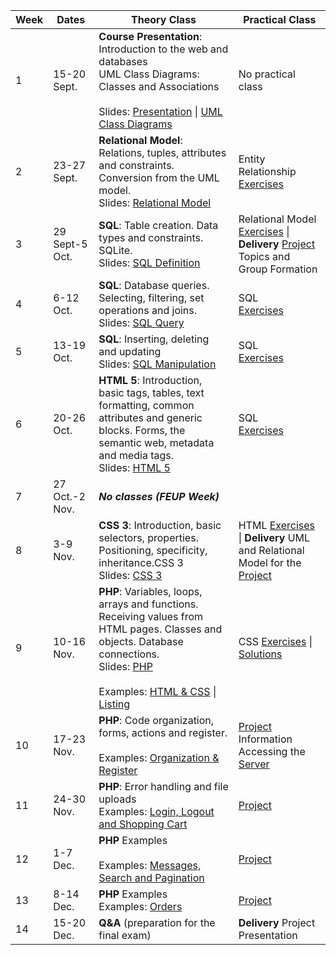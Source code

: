 | Week | Dates          | Theory Class                                                 | Practical Class                                              |
| ---- | -------------- | ------------------------------------------------------------ | ------------------------------------------------------------ |
| 1    | 15-20 Sept.    | **Course Presentation**: Introduction to the web and databases<br />UML Class Diagrams: Classes and Associations<br /><br />Slides: [Presentation](https://web.fe.up.pt/~arestivo/presentation/sibd) \| [UML Class Diagrams](https://web.fe.up.pt/~arestivo/presentation/uml-classes) | No practical class                                           |
| 2    | 23-27 Sept.    | **Relational Model**: Relations, tuples, attributes and constraints. Conversion from the UML model.<br />Slides: [Relational Model](https://web.fe.up.pt/~arestivo/presentation/relationalmodel) | Entity Relationship <br/>[Exercises](https://www.fe.up.pt/~arestivo/page/exercises/entity-relationship/) |
| 3    | 29 Sept-5 Oct. | **SQL**: Table creation. Data types and constraints. SQLite.<br />Slides: [SQL Definition](https://web.fe.up.pt/~arestivo/presentation/sql-ddl) | Relational Model <br/>[Exercises](https://www.fe.up.pt/~arestivo/page/solutions/entity-relationship/) \| <i class="fa fa-envelope fa-pulse delivery"></i>**Delivery** [Project](/teaching/2020/ESIN_SIBD/project) Topics and Group Formation |
| 4    | 6-12 Oct.      | **SQL**: Database queries. Selecting, filtering, set operations and joins.<br />Slides: [SQL Query](https://web.fe.up.pt/~arestivo/presentation/sql-dql) | SQL <br/>[Exercises](https://www.fe.up.pt/~arestivo/page/exercises/sql/) |
| 5    | 13-19 Oct.     | **SQL**: Inserting, deleting and updating<br />Slides: [SQL Manipulation](https://web.fe.up.pt/~arestivo/presentation/sql-dml) | SQL <br/>[Exercises](https://www.fe.up.pt/~arestivo/page/exercises/sql/) |
| 6    | 20-26 Oct.     | **HTML 5**: Introduction, basic tags, tables, text formatting, common attributes and generic blocks. Forms, the semantic web, metadata and media tags.<br />Slides: [HTML 5](https://web.fe.up.pt/~arestivo/presentation/html5) | SQL <br/>[Exercises](https://www.fe.up.pt/~arestivo/page/exercises/sql/) |
| 7    | 27 Oct.-2 Nov. | ***No classes (FEUP Week)***                                 |                                                              |
| 8    | 3-9 Nov.       | **CSS 3**: Introduction, basic selectors, properties. Positioning, specificity, inheritance.CSS 3<br />Slides: [CSS 3](https://web.fe.up.pt/~arestivo/presentation/css3) | HTML [Exercises](https://www.fe.up.pt/~arestivo/page/exercises/html/) \| <i class="fa fa-envelope fa-pulse delivery"></i>**Delivery** UML and Relational Model for the [Project](/teaching/2020/ESIN_SIBD/project) |
| 9   | 10-16 Nov.     | **PHP**: Variables, loops, arrays and functions. Receiving values from HTML pages. Classes and objects. Database connections.<br />Slides: [PHP](https://web.fe.up.pt/~arestivo/presentation/php)<br /><br />Examples: [HTML & CSS](https://www.fe.up.pt/~arestivo/page/files/examples/php/esin/html-css.zip) \| [Listing](https://www.fe.up.pt/~arestivo/page/files/examples/php/esin/listing.zip) | CSS [Exercises](https://www.fe.up.pt/~arestivo/page/exercises/css/) \| [Solutions](https://www.fe.up.pt/~arestivo/page/solutions/css/) |
| 10   | 17-23 Nov.     | **PHP**: Code organization, forms, actions and register.<br /><br />Examples: [Organization & Register](https://www.fe.up.pt/~arestivo/page/files/examples/php/esin/organization-register.zip) | [Project](/teaching/2020/ESIN_SIBD/project) Information <br/>Accessing the [Server](https://www.fe.up.pt/~arestivo/page/help/servers/) |
| 11   | 24-30 Nov.     | **PHP**: Error handling and file uploads<br />Examples: [Login, Logout and Shopping Cart](https://www.fe.up.pt/~arestivo/page/files/examples/php/esin/login-cart.zip) | [Project](/teaching/2020/ESIN_SIBD/project) |
| 12   | 1-7 Dec.       | **PHP** Examples<br /><br />Examples: [Messages, Search and Pagination](https://www.fe.up.pt/~arestivo/page/files/examples/php/esin/messages-search-pagination.zip) | [Project](/teaching/2020/ESIN_SIBD/project) |
| 13   | 8-14 Dec.      | **PHP** Examples<br />Examples: [Orders](https://www.fe.up.pt/~arestivo/page/files/examples/php/esin/orders.zip) | [Project](/teaching/2020/ESIN_SIBD/project) |
| 14   | 15-20 Dec.     | **Q&A** (preparation for the final exam)                     | <i class="fa fa-envelope fa-pulse delivery"></i>**Delivery** Project Presentation                                     |
